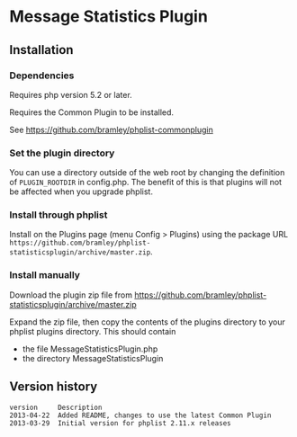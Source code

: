 # Message Statistics Plugin #

## Installation ##

### Dependencies ###

Requires php version 5.2 or later.

Requires the Common Plugin to be installed. 

See <https://github.com/bramley/phplist-commonplugin>

### Set the plugin directory ###
You can use a directory outside of the web root by changing the definition of `PLUGIN_ROOTDIR` in config.php.
The benefit of this is that plugins will not be affected when you upgrade phplist.

### Install through phplist ###
Install on the Plugins page (menu Config > Plugins) using the package URL `https://github.com/bramley/phplist-statisticsplugin/archive/master.zip`.

### Install manually ###
Download the plugin zip file from <https://github.com/bramley/phplist-statisticsplugin/archive/master.zip>

Expand the zip file, then copy the contents of the plugins directory to your phplist plugins directory.
This should contain

* the file MessageStatisticsPlugin.php
* the directory MessageStatisticsPlugin

## Version history ##

    version     Description
    2013-04-22  Added README, changes to use the latest Common Plugin 
    2013-03-29  Initial version for phplist 2.11.x releases

